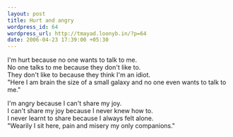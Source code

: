 ```yaml
--- 
layout: post
title: Hurt and angry
wordpress_id: 64
wordpress_url: http://tmayad.loonyb.in/?p=64
date: 2006-04-23 17:39:00 +05:30
---
```

<p>I'm hurt because no one wants to talk to me.<br />
No one talks to me because they don't like to.<br />
They don't like to because they think I'm an idiot.<br />
"Here I am brain the size of a small galaxy and no one even wants to talk to me."</p>

<p>I'm angry because I can't share my joy.<br />
I can't share my joy because I never knew how to.<br />
I never learnt to share because I always felt alone.<br />
"Wearily I sit here, pain and misery my only companions."</p>
